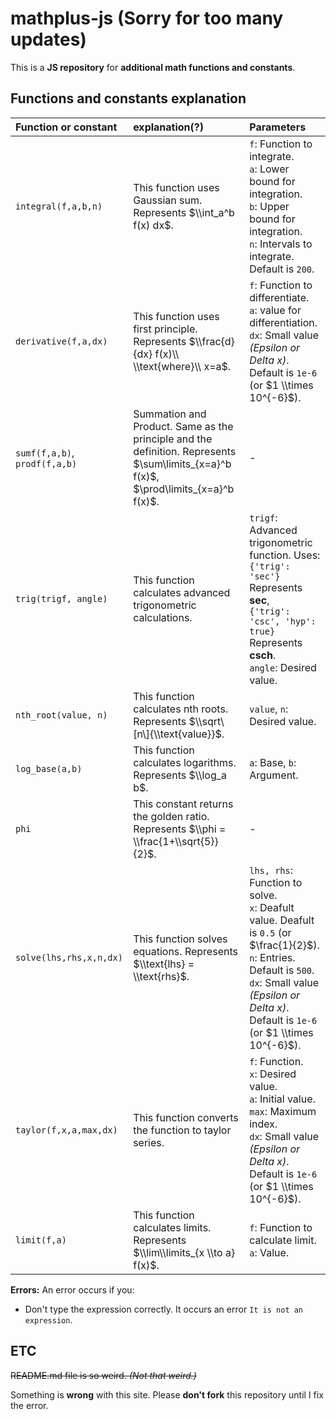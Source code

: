 # mathplus-js (Sorry for too many updates)

This is a **JS repository** for **additional math functions and constants**.

## Functions and constants explanation

|Function or constant|explanation(?)|Parameters|
|:-|:-|:-|
|`integral(f,a,b,n)`|This function uses Gaussian sum. Represents $\\int_a^b f(x) dx$.|`f`: Function to integrate.<br/>`a`: Lower bound for integration.<br/>`b`: Upper bound for integration.<br/>`n`: Intervals to integrate. Default is `200`.|
|`derivative(f,a,dx)`|This function uses first principle. Represents $\\frac{d}{dx} f(x)\\ \\text{where}\\ x=a$.|`f`: Function to differentiate.<br/>`a`: value for differentiation.<br/>`dx`: Small value *(Epsilon or Delta x)*. Default is `1e-6` (or $1 \\times 10^{-6}$).|
|`sumf(f,a,b)`,  `prodf(f,a,b)`|Summation and Product. Same as the principle and the definition. Represents $\sum\limits_{x=a}^b f(x)$, $\prod\limits_{x=a}^b f(x)$.|-|
|`trig(trigf, angle)`|This function calculates advanced trigonometric calculations.|`trigf`: Advanced trigonometric function. Uses:<br/>`{'trig': 'sec'}` Represents **sec**,<br/>`{'trig': 'csc', 'hyp': true}` Represents **csch**.<br/>`angle`: Desired value.|
|`nth_root(value, n)`|This function calculates nth roots. Represents $\\sqrt\[n\]{\\text{value}}$.|`value`, `n`: Desired value.|
|`log_base(a,b)`|This function calculates logarithms. Represents $\\log_a b$.|`a`: Base, `b`: Argument.|
|`phi`|This constant returns the golden ratio. Represents $\\phi = \\frac{1+\\sqrt{5}}{2}$.|-|
|`solve(lhs,rhs,x,n,dx)`|This function solves equations. Represents $\\text{lhs} = \\text{rhs}$.|`lhs, rhs`: Function to solve.<br/>`x`: Deafult value. Deafult is `0.5` (or $\frac{1}{2}$).<br/>`n`: Entries. Default is `500`.<br/>`dx`: Small value *(Epsilon or Delta x)*. Default is `1e-6` (or $1 \\times 10^{-6}$).|
|`taylor(f,x,a,max,dx)`|This function converts the function to taylor series.|`f`: Function.<br/>`x`: Desired value.<br/>`a`: Initial value.<br/>`max`: Maximum index.<br/>`dx`: Small value *(Epsilon or Delta x)*. Default is `1e-6` (or $1 \\times 10^{-6}$).|
|`limit(f,a)`|This function calculates limits. Represents $\\lim\\limits_{x \\to a} f(x)$.|`f`: Function to calculate limit.<br/>`a`: Value.|

**Errors:** An error occurs if you:
* Don't type the expression correctly. It occurs an error `It is not an expression`.

## ETC

~~README.md file is so weird. *(Not that weird.)*~~

Something is **wrong** with this site. Please **don't fork** this repository until I fix the error.
